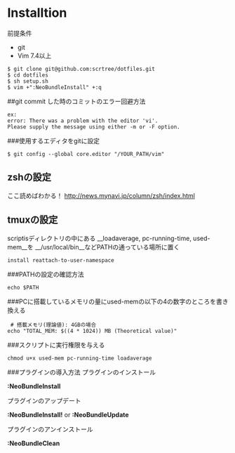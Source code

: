 Installtion
========

前提条件

 - git
 - Vim 7.4以上

```
$ git clone git@github.com:scrtree/dotfiles.git
$ cd dotfiles
$ sh setup.sh
$ vim +":NeoBundleInstall" +:q
```
##git commit した時のコミットのエラー回避方法
```
ex:
error: There was a problem with the editor 'vi'.
Please supply the message using either -m or -F option.
```
###使用するエディタをgitに設定
```
$ git config --global core.editor "/YOUR_PATH/vim"
```

zshの設定
---
ここ読めばわかる！
http://news.mynavi.jp/column/zsh/index.html

tmuxの設定
---
scriptisディレクトリの中にある
__loadaverage, pc-running-time, used-mem__を
__/usr/local/bin__などPATHの通っている場所に置く
```
install reattach-to-user-namespace
```
###PATHの設定の確認方法
```
echo $PATH
```

###PCに搭載しているメモリの量にused-memの以下の4の数字のところを書き換える
```
 # 搭載メモリ(理論値): 4GBの場合
echo "TOTAL_MEM: $((4 * 1024)) MB (Theoretical value)"
```

###スクリプトに実行権限を与える
```
chmod u+x used-mem pc-running-time loadaverage
```

###プラグインの導入方法
プラグインのインストール

**:NeoBundleInstall**

プラグインのアップデート

**:NeoBundleInstall!**
or
**:NeoBundleUpdate**

プラグインのアンインストール

**:NeoBundleClean**


